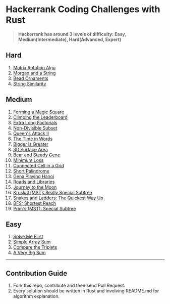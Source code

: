 # Hackerrank Coding Challenges with Rust

> **Hackerrank has around 3 levels of difficulty: Easy, Medium(Intermediate), Hard(Advanced, Expert)**


## Hard
1. [Matrix Rotation Algo](https://github.com/xfactor-toml/rust-coding-challenges/tree/master/hard/matrix-rotation-algo)
2. [Morgan and a String](https://github.com/xfactor-toml/rust-coding-challenges/tree/master/hard/morgan-and-string)
3. [Bead Ornaments](https://github.com/xfactor-toml/rust-coding-challenges/tree/master/hard/bead-ornaments)
4. [String Similarity](https://github.com/xfactor-toml/rust-coding-challenges/tree/master/hard/string-similarity)

## Medium
1. [Forming a Magic Square](https://github.com/xfactor-toml/rust-coding-challenges/tree/master/medium/magic-square-forming)
2. [Climbing the Leaderboard](https://github.com/xfactor-toml/rust-coding-challenges/tree/master/medium/climbing-the-leaderboard)
3. [Extra Long Factorials](https://github.com/xfactor-toml/rust-coding-challenges/tree/master/medium/extra-long-factorials)
4. [Non-Divisible Subset](https://github.com/xfactor-toml/rust-coding-challenges/tree/master/medium/non-divisible-subset)
5. [Queen's Attack II](https://github.com/xfactor-toml/rust-coding-challenges/tree/master/medium/queens-attack2)
6. [The Time in Words](https://github.com/xfactor-toml/rust-coding-challenges/tree/master/medium/the-time-in-words)
7. [Bigger is Greater](https://github.com/xfactor-toml/rust-coding-challenges/tree/master/medium/bigger-is-greater)
8. [3D Surface Area](https://github.com/xfactor-toml/rust-coding-challenges/tree/master/medium/threed-surface-area)
9. [Bear and Steady Gene](https://github.com/xfactor-toml/rust-coding-challenges/tree/master/medium/bear-and-steady-gene)
10. [Minimum Loss](https://github.com/xfactor-toml/rust-coding-challenges/tree/master/medium/minimum-loss)
11. [Connected Cell in a Grid](https://github.com/xfactor-toml/rust-coding-challenges/tree/master/medium/connected-cell-in-grid)
12. [Short Palindrome](https://github.com/xfactor-toml/rust-coding-challenges/tree/master/medium/short-palindrome)
13. [Gena Playing Hanoi](https://github.com/xfactor-toml/rust-coding-challenges/tree/master/medium/gena-playing-hanoi)
14. [Roads and Libraries](https://github.com/xfactor-toml/rust-coding-challenges/tree/master/medium/roads-and-libraries)
15. [Journey to the Moon](https://github.com/xfactor-toml/rust-coding-challenges/tree/master/medium/journey-to-moon)
16. [Kruskal (MST): Really Special Subtree](https://github.com/xfactor-toml/rust-coding-challenges/tree/master/medium/really-special-subtree)
17. [Snakes and Ladders: The Quickest Way Up](https://github.com/xfactor-toml/rust-coding-challenges/tree/master/medium/snakes-and-ladders)
18. [BFS: Shortest Reach](https://github.com/xfactor-toml/rust-coding-challenges/tree/master/medium/shortest-reach)
19. [Prim's (MST): Special Subtree](https://github.com/xfactor-toml/rust-coding-challenges/tree/master/medium/special-subtree)

## Easy
1. [Solve Me First](https://github.com/xfactor-toml/rust-coding-challenges/tree/master/easy/solve-me-first)
2. [Simple Array Sum](https://github.com/xfactor-toml/rust-coding-challenges/tree/master/easy/simple-array-sum)
3. [Compare the Triplets](https://github.com/xfactor-toml/rust-coding-challenges/tree/master/easy/compare-the-triplets)
4. [A Very Big Sum](https://github.com/xfactor-toml/rust-coding-challenges/tree/master/easy/a-very-big-sum)

---
## Contribution Guide
1. Fork this repo, contribute and then send Pull Request.
2. Every solution should be written in Rust and involving README.md for algorithm explanation.
